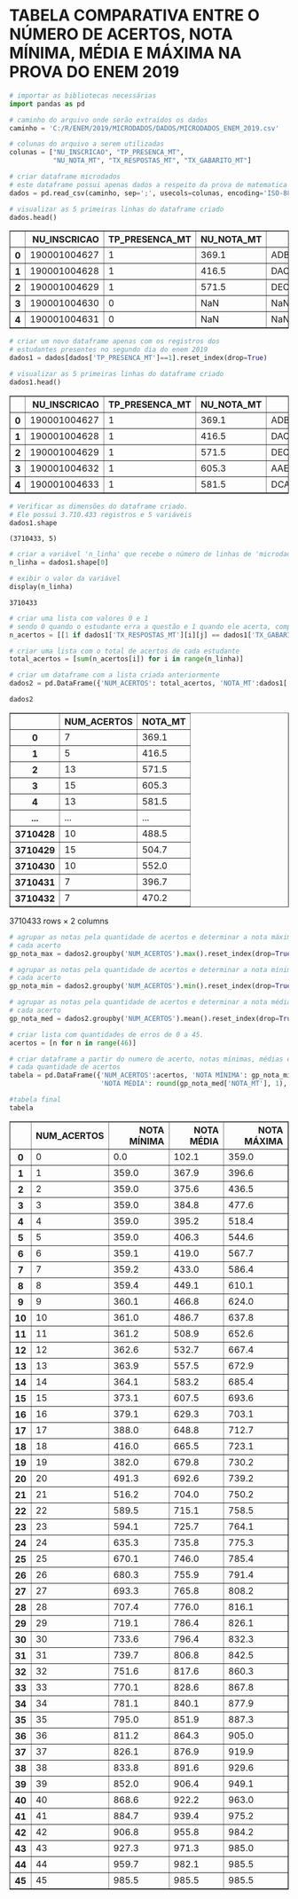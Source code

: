 # TABELA COMPARATIVA ENTRE O NÚMERO DE ACERTOS, NOTA MÍNIMA, MÉDIA E MÁXIMA NA PROVA DO ENEM 2019


```python
# importar as bibliotecas necessárias
import pandas as pd
```


```python
# caminho do arquivo onde serão extraídos os dados
caminho = 'C:/R/ENEM/2019/MICRODADOS/DADOS/MICRODADOS_ENEM_2019.csv'
```


```python
# colunas do arquivo a serem utilizadas
colunas = ["NU_INSCRICAO", "TP_PRESENCA_MT",
           "NU_NOTA_MT", "TX_RESPOSTAS_MT", "TX_GABARITO_MT"]
```


```python
# criar dataframe microdados
# este dataframe possui apenas dados a respeito da prova de matematica
dados = pd.read_csv(caminho, sep=';', usecols=colunas, encoding='ISO-8859-1')
```


```python
# visualizar as 5 primeiras linhas do dataframe criado
dados.head()
```




<div>
<style scoped>
    .dataframe tbody tr th:only-of-type {
        vertical-align: middle;
    }

    .dataframe tbody tr th {
        vertical-align: top;
    }

    .dataframe thead th {
        text-align: right;
    }
</style>
<table border="1" class="dataframe">
  <thead>
    <tr style="text-align: right;">
      <th></th>
      <th>NU_INSCRICAO</th>
      <th>TP_PRESENCA_MT</th>
      <th>NU_NOTA_MT</th>
      <th>TX_RESPOSTAS_MT</th>
      <th>TX_GABARITO_MT</th>
    </tr>
  </thead>
  <tbody>
    <tr>
      <th>0</th>
      <td>190001004627</td>
      <td>1</td>
      <td>369.1</td>
      <td>ADBBDEDCABCEDCACBECDCCEBCCDBEBDCEDDBCDBCCDECC</td>
      <td>BEDEEEAADBEBACABCDBABECECACADCBDCCEDCDABECDDD</td>
    </tr>
    <tr>
      <th>1</th>
      <td>190001004628</td>
      <td>1</td>
      <td>416.5</td>
      <td>DACCCBDCCCBACCCCEEEBBBEACCAABDBACDCAECABCCDBE</td>
      <td>AADDDBEEEBEDDBEBACABCDBABECECACAECDCBDCCEDCDA</td>
    </tr>
    <tr>
      <th>2</th>
      <td>190001004629</td>
      <td>1</td>
      <td>571.5</td>
      <td>DECCABCBCDBBBEAECBDBBCDDAADEBCBCACBBEDADDEEAC</td>
      <td>DBEBACABCDBABECEEEDCBDCCEDCDABEDAADDDECACAECB</td>
    </tr>
    <tr>
      <th>3</th>
      <td>190001004630</td>
      <td>0</td>
      <td>NaN</td>
      <td>NaN</td>
      <td>NaN</td>
    </tr>
    <tr>
      <th>4</th>
      <td>190001004631</td>
      <td>0</td>
      <td>NaN</td>
      <td>NaN</td>
      <td>NaN</td>
    </tr>
  </tbody>
</table>
</div>




```python
# criar um novo dataframe apenas com os registros dos 
# estudantes presentes no segundo dia do enem 2019
dados1 = dados[dados['TP_PRESENCA_MT']==1].reset_index(drop=True)
```


```python
# visualizar as 5 primeiras linhas do dataframe criado
dados1.head()
```




<div>
<style scoped>
    .dataframe tbody tr th:only-of-type {
        vertical-align: middle;
    }

    .dataframe tbody tr th {
        vertical-align: top;
    }

    .dataframe thead th {
        text-align: right;
    }
</style>
<table border="1" class="dataframe">
  <thead>
    <tr style="text-align: right;">
      <th></th>
      <th>NU_INSCRICAO</th>
      <th>TP_PRESENCA_MT</th>
      <th>NU_NOTA_MT</th>
      <th>TX_RESPOSTAS_MT</th>
      <th>TX_GABARITO_MT</th>
    </tr>
  </thead>
  <tbody>
    <tr>
      <th>0</th>
      <td>190001004627</td>
      <td>1</td>
      <td>369.1</td>
      <td>ADBBDEDCABCEDCACBECDCCEBCCDBEBDCEDDBCDBCCDECC</td>
      <td>BEDEEEAADBEBACABCDBABECECACADCBDCCEDCDABECDDD</td>
    </tr>
    <tr>
      <th>1</th>
      <td>190001004628</td>
      <td>1</td>
      <td>416.5</td>
      <td>DACCCBDCCCBACCCCEEEBBBEACCAABDBACDCAECABCCDBE</td>
      <td>AADDDBEEEBEDDBEBACABCDBABECECACAECDCBDCCEDCDA</td>
    </tr>
    <tr>
      <th>2</th>
      <td>190001004629</td>
      <td>1</td>
      <td>571.5</td>
      <td>DECCABCBCDBBBEAECBDBBCDDAADEBCBCACBBEDADDEEAC</td>
      <td>DBEBACABCDBABECEEEDCBDCCEDCDABEDAADDDECACAECB</td>
    </tr>
    <tr>
      <th>3</th>
      <td>190001004632</td>
      <td>1</td>
      <td>605.3</td>
      <td>AAECDAEBBDCAAEDBACCBADDCBEAEACCCAEDBAEEAADDEB</td>
      <td>AADDDBEEEBEDDBEBACABCDBABECECACAECDCBDCCEDCDA</td>
    </tr>
    <tr>
      <th>4</th>
      <td>190001004633</td>
      <td>1</td>
      <td>581.5</td>
      <td>DCAEDAAADEBEACDBADEACDECEACDACDCBEBAECBEEDABC</td>
      <td>BEDEEEAADBEBACABCDBABECECACADCBDCCEDCDABECDDD</td>
    </tr>
  </tbody>
</table>
</div>




```python
# Verificar as dimensões do dataframe criado.
# Ele possui 3.710.433 registros e 5 variáveis
dados1.shape
```




    (3710433, 5)




```python
# criar a variável 'n_linha' que recebe o número de linhas de 'microdados_mt'
n_linha = dados1.shape[0]

# exibir o valor da variável
display(n_linha)
```


    3710433



```python
# criar uma lista com valores 0 e 1
# sendo 0 quando o estudante erra a questão e 1 quando ele acerta, comparado ao gabarito oficial de sua prova
n_acertos = [[1 if dados1['TX_RESPOSTAS_MT'][i][j] == dados1['TX_GABARITO_MT'][i][j] else 0 for j in range(45)] for i in range(n_linha)]
```


```python
# criar uma lista com o total de acertos de cada estudante
total_acertos = [sum(n_acertos[i]) for i in range(n_linha)]
```


```python
# criar um dataframe com a lista criada anteriormente
dados2 = pd.DataFrame({'NUM_ACERTOS': total_acertos, 'NOTA_MT':dados1['NU_NOTA_MT']})
```


```python
dados2
```




<div>
<style scoped>
    .dataframe tbody tr th:only-of-type {
        vertical-align: middle;
    }

    .dataframe tbody tr th {
        vertical-align: top;
    }

    .dataframe thead th {
        text-align: right;
    }
</style>
<table border="1" class="dataframe">
  <thead>
    <tr style="text-align: right;">
      <th></th>
      <th>NUM_ACERTOS</th>
      <th>NOTA_MT</th>
    </tr>
  </thead>
  <tbody>
    <tr>
      <th>0</th>
      <td>7</td>
      <td>369.1</td>
    </tr>
    <tr>
      <th>1</th>
      <td>5</td>
      <td>416.5</td>
    </tr>
    <tr>
      <th>2</th>
      <td>13</td>
      <td>571.5</td>
    </tr>
    <tr>
      <th>3</th>
      <td>15</td>
      <td>605.3</td>
    </tr>
    <tr>
      <th>4</th>
      <td>13</td>
      <td>581.5</td>
    </tr>
    <tr>
      <th>...</th>
      <td>...</td>
      <td>...</td>
    </tr>
    <tr>
      <th>3710428</th>
      <td>10</td>
      <td>488.5</td>
    </tr>
    <tr>
      <th>3710429</th>
      <td>15</td>
      <td>504.7</td>
    </tr>
    <tr>
      <th>3710430</th>
      <td>10</td>
      <td>552.0</td>
    </tr>
    <tr>
      <th>3710431</th>
      <td>7</td>
      <td>396.7</td>
    </tr>
    <tr>
      <th>3710432</th>
      <td>7</td>
      <td>470.2</td>
    </tr>
  </tbody>
</table>
<p>3710433 rows × 2 columns</p>
</div>




```python
# agrupar as notas pela quantidade de acertos e determinar a nota máxima para 
# cada acerto
gp_nota_max = dados2.groupby('NUM_ACERTOS').max().reset_index(drop=True)

# agrupar as notas pela quantidade de acertos e determinar a nota mínima para 
# cada acerto
gp_nota_min = dados2.groupby('NUM_ACERTOS').min().reset_index(drop=True)

# agrupar as notas pela quantidade de acertos e determinar a nota média para 
# cada acerto
gp_nota_med = dados2.groupby('NUM_ACERTOS').mean().reset_index(drop=True)

# criar lista com quantidades de erros de 0 a 45.
acertos = [n for n in range(46)]
```


```python
# criar dataframe a partir do numero de acerto, notas mínimas, médias e máximas para
# cada quantidade de acertos
tabela = pd.DataFrame({'NUM_ACERTOS':acertos, 'NOTA MÍNIMA': gp_nota_min['NOTA_MT'],
                       'NOTA MÉDIA': round(gp_nota_med['NOTA_MT'], 1), 'NOTA MÁXIMA': gp_nota_max['NOTA_MT']})
```


```python
#tabela final
tabela
```




<div>
<style scoped>
    .dataframe tbody tr th:only-of-type {
        vertical-align: middle;
    }

    .dataframe tbody tr th {
        vertical-align: top;
    }

    .dataframe thead th {
        text-align: right;
    }
</style>
<table border="1" class="dataframe">
  <thead>
    <tr style="text-align: right;">
      <th></th>
      <th>NUM_ACERTOS</th>
      <th>NOTA MÍNIMA</th>
      <th>NOTA MÉDIA</th>
      <th>NOTA MÁXIMA</th>
    </tr>
  </thead>
  <tbody>
    <tr>
      <th>0</th>
      <td>0</td>
      <td>0.0</td>
      <td>102.1</td>
      <td>359.0</td>
    </tr>
    <tr>
      <th>1</th>
      <td>1</td>
      <td>359.0</td>
      <td>367.9</td>
      <td>396.6</td>
    </tr>
    <tr>
      <th>2</th>
      <td>2</td>
      <td>359.0</td>
      <td>375.6</td>
      <td>436.5</td>
    </tr>
    <tr>
      <th>3</th>
      <td>3</td>
      <td>359.0</td>
      <td>384.8</td>
      <td>477.6</td>
    </tr>
    <tr>
      <th>4</th>
      <td>4</td>
      <td>359.0</td>
      <td>395.2</td>
      <td>518.4</td>
    </tr>
    <tr>
      <th>5</th>
      <td>5</td>
      <td>359.0</td>
      <td>406.3</td>
      <td>544.6</td>
    </tr>
    <tr>
      <th>6</th>
      <td>6</td>
      <td>359.1</td>
      <td>419.0</td>
      <td>567.7</td>
    </tr>
    <tr>
      <th>7</th>
      <td>7</td>
      <td>359.2</td>
      <td>433.0</td>
      <td>586.4</td>
    </tr>
    <tr>
      <th>8</th>
      <td>8</td>
      <td>359.4</td>
      <td>449.1</td>
      <td>610.1</td>
    </tr>
    <tr>
      <th>9</th>
      <td>9</td>
      <td>360.1</td>
      <td>466.8</td>
      <td>624.0</td>
    </tr>
    <tr>
      <th>10</th>
      <td>10</td>
      <td>361.0</td>
      <td>486.7</td>
      <td>637.8</td>
    </tr>
    <tr>
      <th>11</th>
      <td>11</td>
      <td>361.2</td>
      <td>508.9</td>
      <td>652.6</td>
    </tr>
    <tr>
      <th>12</th>
      <td>12</td>
      <td>362.6</td>
      <td>532.7</td>
      <td>667.4</td>
    </tr>
    <tr>
      <th>13</th>
      <td>13</td>
      <td>363.9</td>
      <td>557.5</td>
      <td>672.9</td>
    </tr>
    <tr>
      <th>14</th>
      <td>14</td>
      <td>364.1</td>
      <td>583.2</td>
      <td>685.4</td>
    </tr>
    <tr>
      <th>15</th>
      <td>15</td>
      <td>373.1</td>
      <td>607.5</td>
      <td>693.6</td>
    </tr>
    <tr>
      <th>16</th>
      <td>16</td>
      <td>379.1</td>
      <td>629.3</td>
      <td>703.1</td>
    </tr>
    <tr>
      <th>17</th>
      <td>17</td>
      <td>388.0</td>
      <td>648.8</td>
      <td>712.7</td>
    </tr>
    <tr>
      <th>18</th>
      <td>18</td>
      <td>416.0</td>
      <td>665.5</td>
      <td>723.1</td>
    </tr>
    <tr>
      <th>19</th>
      <td>19</td>
      <td>382.0</td>
      <td>679.8</td>
      <td>730.2</td>
    </tr>
    <tr>
      <th>20</th>
      <td>20</td>
      <td>491.3</td>
      <td>692.6</td>
      <td>739.2</td>
    </tr>
    <tr>
      <th>21</th>
      <td>21</td>
      <td>516.2</td>
      <td>704.0</td>
      <td>750.2</td>
    </tr>
    <tr>
      <th>22</th>
      <td>22</td>
      <td>589.5</td>
      <td>715.1</td>
      <td>758.5</td>
    </tr>
    <tr>
      <th>23</th>
      <td>23</td>
      <td>594.1</td>
      <td>725.7</td>
      <td>764.1</td>
    </tr>
    <tr>
      <th>24</th>
      <td>24</td>
      <td>635.3</td>
      <td>735.8</td>
      <td>775.3</td>
    </tr>
    <tr>
      <th>25</th>
      <td>25</td>
      <td>670.1</td>
      <td>746.0</td>
      <td>785.4</td>
    </tr>
    <tr>
      <th>26</th>
      <td>26</td>
      <td>680.3</td>
      <td>755.9</td>
      <td>791.4</td>
    </tr>
    <tr>
      <th>27</th>
      <td>27</td>
      <td>693.3</td>
      <td>765.8</td>
      <td>808.2</td>
    </tr>
    <tr>
      <th>28</th>
      <td>28</td>
      <td>707.4</td>
      <td>776.0</td>
      <td>816.1</td>
    </tr>
    <tr>
      <th>29</th>
      <td>29</td>
      <td>719.1</td>
      <td>786.4</td>
      <td>826.1</td>
    </tr>
    <tr>
      <th>30</th>
      <td>30</td>
      <td>733.6</td>
      <td>796.4</td>
      <td>832.3</td>
    </tr>
    <tr>
      <th>31</th>
      <td>31</td>
      <td>739.7</td>
      <td>806.8</td>
      <td>842.5</td>
    </tr>
    <tr>
      <th>32</th>
      <td>32</td>
      <td>751.6</td>
      <td>817.6</td>
      <td>860.3</td>
    </tr>
    <tr>
      <th>33</th>
      <td>33</td>
      <td>770.1</td>
      <td>828.6</td>
      <td>867.8</td>
    </tr>
    <tr>
      <th>34</th>
      <td>34</td>
      <td>781.1</td>
      <td>840.1</td>
      <td>877.9</td>
    </tr>
    <tr>
      <th>35</th>
      <td>35</td>
      <td>795.0</td>
      <td>851.9</td>
      <td>887.3</td>
    </tr>
    <tr>
      <th>36</th>
      <td>36</td>
      <td>811.2</td>
      <td>864.3</td>
      <td>905.0</td>
    </tr>
    <tr>
      <th>37</th>
      <td>37</td>
      <td>826.1</td>
      <td>876.9</td>
      <td>919.9</td>
    </tr>
    <tr>
      <th>38</th>
      <td>38</td>
      <td>833.8</td>
      <td>891.6</td>
      <td>929.6</td>
    </tr>
    <tr>
      <th>39</th>
      <td>39</td>
      <td>852.0</td>
      <td>906.4</td>
      <td>949.1</td>
    </tr>
    <tr>
      <th>40</th>
      <td>40</td>
      <td>868.6</td>
      <td>922.2</td>
      <td>963.0</td>
    </tr>
    <tr>
      <th>41</th>
      <td>41</td>
      <td>884.7</td>
      <td>939.4</td>
      <td>975.2</td>
    </tr>
    <tr>
      <th>42</th>
      <td>42</td>
      <td>906.8</td>
      <td>955.8</td>
      <td>984.2</td>
    </tr>
    <tr>
      <th>43</th>
      <td>43</td>
      <td>927.3</td>
      <td>971.3</td>
      <td>985.0</td>
    </tr>
    <tr>
      <th>44</th>
      <td>44</td>
      <td>959.7</td>
      <td>982.1</td>
      <td>985.5</td>
    </tr>
    <tr>
      <th>45</th>
      <td>45</td>
      <td>985.5</td>
      <td>985.5</td>
      <td>985.5</td>
    </tr>
  </tbody>
</table>
</div>


